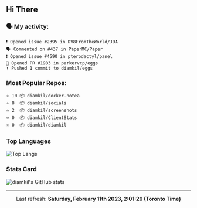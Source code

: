 ## Hi There

### 🗣 My activity:

```
❗️ Opened issue #2395 in DV8FromTheWorld/JDA
🗣 Commented on #437 in PaperMC/Paper
❗️ Opened issue #4590 in pterodactyl/panel
💪 Opened PR #1983 in parkervcp/eggs
⬆️ Pushed 1 commit to diamkil/eggs
```

### Most Popular Repos:

```
⭐️ 10 📦 diamkil/docker-notea
⭐️ 8  📦 diamkil/socials
⭐️ 2  📦 diamkil/screenshots
⭐️ 0  📦 diamkil/ClientStats
⭐️ 0  📦 diamkil/diamkil
```

### Top Languages

![Top Langs](https://github-readme-stats.vercel.app/api/top-langs/?username=diamkil&layout=compact&langs_count=10)

### Stats Card

![diamkil's GitHub stats](https://github-readme-stats.vercel.app/api?username=diamkil&count_private=true&show_icons=true)

---

<p align="center">
  Last refresh: 
  <b>Saturday, February 11th 2023, 2:01:26 (Toronto Time)</b>
</p>
